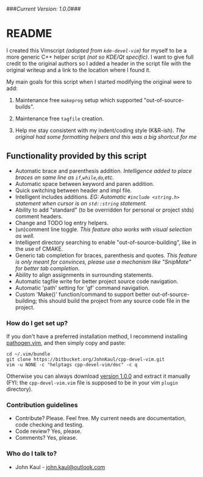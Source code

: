 ###*Current Version: 1.0.0*###
# README #
I created this Vimscript _(adopted from `kde-devel-vim`)_ for myself to be a more generic C++ helper script _(not so KDE/Qt specific)_. I want to give full credit to the original authors so I added a header in the script file with the original writeup and a link to the location where I found it.

My main goals for this script when I started modifying the original were to add:

1. Maintenance free `makeprog` setup which supported "out-of-source-builds".

2. Maintenance free `tagfile` creation.

3. Help me stay consistent with my indent/coding style (K&R-ish). *The original had some formatting helpers and this was a big shortcut for me*


## Functionality provided by this script ##
*  Automatic brace and parenthesis addition. _Intelligence added to place braces on same line as `if`,`while`,`do`,etc._
*  Automatic space between keyword and paren addition.
*  Quick switching between header and impl file.
*  Intelligent includes additions. _EG: Automatic `#include <string.h>` statement when cursor is on `std::string` statement._
*  Ability to add "standard" (to be overridden for personal or project
   stds) comment headers.
*  Change and TODO log entry helpers.
*  (un)comment line toggle. _This feature also works with visual selection as well._
*  Intelligent directory searching to enable "out-of-source-building", like
   in the use of CMAKE.
*  Generic tab completion for braces, parenthesis and quotes. _This feature is only meant for convinces, please use a mechanism like "SnipMate" for better tab completion._
*  Ability to align assignments in surrounding statements.
*  Automatic tagfile write for better project source code navigation.
*  Automatic 'path' setting for 'gf' command navigation.
*  Custom 'Make()' function/command to support better
   out-of-source-building; this should build the project from any source
   code file in the project.

### How do I get set up? ###
If you don't have a preferred installation method, I recommend installing [pathogen.vim](https://github.com/tpope/vim-pathogen), and then simply copy and paste:

    cd ~/.vim/bundle
    git clone https://bitbucket.org/JohnKaul/cpp-devel-vim.git
    vim -u NONE -c "helptags cpp-devel-vim/doc" -c q

Otherwise you can always download [version 1.0.0](https://bitbucket.org/JohnKaul/cpp-devel-vim/downloads/cpp-devel-vim_v1.0.0.tar.gz) and extract it manually (FYI: the `cpp-devel-vim.vim` file is supposed to be in your vim `plugin` directory).


### Contribution guidelines ###
* Contribute? Please. Feel free. My current needs are documentation, code checking and testing.
* Code review? Yes, please.
* Comments? Yes, please.

### Who do I talk to? ###

* John Kaul - john.kaul@outlook.com